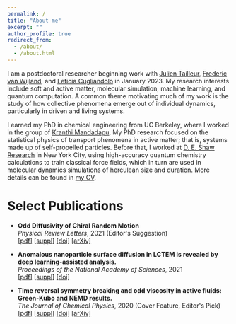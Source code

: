 ```yaml
---
permalink: /
title: "About me"
excerpt: ""
author_profile: true
redirect_from: 
  - /about/
  - /about.html
---
```

I am a postdoctoral researcher beginning work with [Julien Tailleur](https://physics.mit.edu/faculty/julien-tailleur/), [Frederic van Wijland](https://sites.google.com/site/fvanwijland/), and [Leticia Cugliandolo](https://www.lpthe.jussieu.fr/~leticia/) in January 2023. My research interests include soft and active matter, molecular simulation, machine learning, and quantum computation. A common theme motivating much of my work is the study of how collective phenomena emerge out of individual dynamics, particularly in driven and living systems.

I earned my PhD in chemical engineering from UC Berkeley, where I worked in the group of [Kranthi Mandadapu](http://www.cchem.berkeley.edu/kranthi/). My PhD research focused on the statistical physics of transport phenomena in active matter; that is, systems made up of self-propelled particles. Before that, I worked at [D. E. Shaw Research](https://www.deshawresearch.com/) in New York City, using high-accuracy quantum chemistry calculations to train classical force fields, which in turn are used in molecular dynamics simulations of herculean size and duration. More details can be found in [my CV](docs/cory_hargus_cv.pdf).

Select Publications
======
<!-- C. Hargus, J. M. Epstein, K. K. Mandadapu. “Odd Diffusivity of Chiral Random Motion.” *Physical Review Letters*, **127**(17), 178001 (2021). *Editors’ Suggestion*.
[journal website](https://journals.aps.org/prl/abstract/10.1103/PhysRevLett.127.178001)
[pdf](docs/PhysRevLett.127.178001.pdf)
 -->
* **Odd Diffusivity of Chiral Random Motion**  
  *Physical Review Letters*, 2021 (Editor's Suggestion)  
  [[pdf]](docs/PhysRevLett.127.178001.pdf)
  [[suppl]](docs/PhysRevLett.127.178001_suppl.pdf)
  [[doi]](https://doi.org/10.1103/PhysRevLett.127.178001)
  [[arXiv]](https://arxiv.org/abs/2103.09958)

* **Anomalous nanoparticle surface diffusion in LCTEM is revealed by deep learning-assisted analysis.**  
  *Proceedings of the National Academy of Sciences*, 2021  
  [[pdf]](docs/pnas.2017616118.pdf)
  [[suppl]](docs/pnas.2017616118_suppl.pdf)
  [[doi]](https://doi.org/10.1073/pnas.2017616118)

* **Time reversal symmetry breaking and odd viscosity in active fluids: Green-Kubo and NEMD results.**  
  *The Journal of Chemical Physics*, 2020 (Cover Feature, Editor's Pick)  
[[pdf]](docs/JChemPhys_2021.pdf)
[[suppl]](docs/JChemPhys_2021_suppl.pdf)
[[doi]](https://doi.org/10.1063/5.0006441)
[[arXiv]](https://arxiv.org/abs/2002.10437)





<!-- This is the front page of a website that is powered by the [academicpages template](https://github.com/academicpages/academicpages.github.io) and hosted on GitHub pages. [GitHub pages](https://pages.github.com) is a free service in which websites are built and hosted from code and data stored in a GitHub repository, automatically updating when a new commit is made to the respository. This template was forked from the [Minimal Mistakes Jekyll Theme](https://mmistakes.github.io/minimal-mistakes/) created by Michael Rose, and then extended to support the kinds of content that academics have: publications, talks, teaching, a portfolio, blog posts, and a dynamically-generated CV. You can fork [this repository](https://github.com/academicpages/academicpages.github.io) right now, modify the configuration and markdown files, add your own PDFs and other content, and have your own site for free, with no ads! An older version of this template powers my own personal website at [stuartgeiger.com](http://stuartgeiger.com), which uses [this Github repository](https://github.com/staeiou/staeiou.github.io).

A data-driven personal website
======
Like many other Jekyll-based GitHub Pages templates, academicpages makes you separate the website's content from its form. The content & metadata of your website are in structured markdown files, while various other files constitute the theme, specifying how to transform that content & metadata into HTML pages. You keep these various markdown (.md), YAML (.yml), HTML, and CSS files in a public GitHub repository. Each time you commit and push an update to the repository, the [GitHub pages](https://pages.github.com/) service creates static HTML pages based on these files, which are hosted on GitHub's servers free of charge.

Many of the features of dynamic content management systems (like Wordpress) can be achieved in this fashion, using a fraction of the computational resources and with far less vulnerability to hacking and DDoSing. You can also modify the theme to your heart's content without touching the content of your site. If you get to a point where you've broken something in Jekyll/HTML/CSS beyond repair, your markdown files describing your talks, publications, etc. are safe. You can rollback the changes or even delete the repository and start over -- just be sure to save the markdown files! Finally, you can also write scripts that process the structured data on the site, such as [this one](https://github.com/academicpages/academicpages.github.io/blob/master/talkmap.ipynb) that analyzes metadata in pages about talks to display [a map of every location you've given a talk](https://academicpages.github.io/talkmap.html).

Getting started
======
1. Register a GitHub account if you don't have one and confirm your e-mail (required!)
1. Fork [this repository](https://github.com/academicpages/academicpages.github.io) by clicking the "fork" button in the top right. 
1. Go to the repository's settings (rightmost item in the tabs that start with "Code", should be below "Unwatch"). Rename the repository "[your GitHub username].github.io", which will also be your website's URL.
1. Set site-wide configuration and create content & metadata (see below -- also see [this set of diffs](http://archive.is/3TPas) showing what files were changed to set up [an example site](https://getorg-testacct.github.io) for a user with the username "getorg-testacct")
1. Upload any files (like PDFs, .zip files, etc.) to the files/ directory. They will appear at https://[your GitHub username].github.io/files/example.pdf.  
1. Check status by going to the repository settings, in the "GitHub pages" section

Site-wide configuration
------
The main configuration file for the site is in the base directory in [_config.yml](https://github.com/academicpages/academicpages.github.io/blob/master/_config.yml), which defines the content in the sidebars and other site-wide features. You will need to replace the default variables with ones about yourself and your site's github repository. The configuration file for the top menu is in [_data/navigation.yml](https://github.com/academicpages/academicpages.github.io/blob/master/_data/navigation.yml). For example, if you don't have a portfolio or blog posts, you can remove those items from that navigation.yml file to remove them from the header. 

Create content & metadata
------
For site content, there is one markdown file for each type of content, which are stored in directories like _publications, _talks, _posts, _teaching, or _pages. For example, each talk is a markdown file in the [_talks directory](https://github.com/academicpages/academicpages.github.io/tree/master/_talks). At the top of each markdown file is structured data in YAML about the talk, which the theme will parse to do lots of cool stuff. The same structured data about a talk is used to generate the list of talks on the [Talks page](https://academicpages.github.io/talks), each [individual page](https://academicpages.github.io/talks/2012-03-01-talk-1) for specific talks, the talks section for the [CV page](https://academicpages.github.io/cv), and the [map of places you've given a talk](https://academicpages.github.io/talkmap.html) (if you run this [python file](https://github.com/academicpages/academicpages.github.io/blob/master/talkmap.py) or [Jupyter notebook](https://github.com/academicpages/academicpages.github.io/blob/master/talkmap.ipynb), which creates the HTML for the map based on the contents of the _talks directory).

**Markdown generator**

I have also created [a set of Jupyter notebooks](https://github.com/academicpages/academicpages.github.io/tree/master/markdown_generator
) that converts a CSV containing structured data about talks or presentations into individual markdown files that will be properly formatted for the academicpages template. The sample CSVs in that directory are the ones I used to create my own personal website at stuartgeiger.com. My usual workflow is that I keep a spreadsheet of my publications and talks, then run the code in these notebooks to generate the markdown files, then commit and push them to the GitHub repository.

How to edit your site's GitHub repository
------
Many people use a git client to create files on their local computer and then push them to GitHub's servers. If you are not familiar with git, you can directly edit these configuration and markdown files directly in the github.com interface. Navigate to a file (like [this one](https://github.com/academicpages/academicpages.github.io/blob/master/_talks/2012-03-01-talk-1.md) and click the pencil icon in the top right of the content preview (to the right of the "Raw | Blame | History" buttons). You can delete a file by clicking the trashcan icon to the right of the pencil icon. You can also create new files or upload files by navigating to a directory and clicking the "Create new file" or "Upload files" buttons. 

Example: editing a markdown file for a talk
![Editing a markdown file for a talk](/images/editing-talk.png)

For more info
------
More info about configuring academicpages can be found in [the guide](https://academicpages.github.io/markdown/). The [guides for the Minimal Mistakes theme](https://mmistakes.github.io/minimal-mistakes/docs/configuration/) (which this theme was forked from) might also be helpful.
 -->